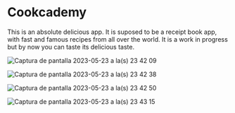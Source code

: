 # Cookcademy

This is an absolute delicious app. It is suposed to be a receipt book app, with fast and famous recipes from all over the world. It is a work in progress but by now you can taste its delicious taste.

![Captura de pantalla 2023-05-23 a la(s) 23 42 09](https://github.com/Jazperist/Cookcademy/assets/39943709/88160651-0f22-4a87-ab7a-5b8478950780)

![Captura de pantalla 2023-05-23 a la(s) 23 42 38](https://github.com/Jazperist/Cookcademy/assets/39943709/31864109-b33a-47f2-b458-83ae449ba7b0)

![Captura de pantalla 2023-05-23 a la(s) 23 42 50](https://github.com/Jazperist/Cookcademy/assets/39943709/558daf8e-6b72-4fc5-ac9f-db4722a6db4d)

![Captura de pantalla 2023-05-23 a la(s) 23 43 15](https://github.com/Jazperist/Cookcademy/assets/39943709/6dcb1c0d-0a89-47d6-aec0-99bea00bb46f)

